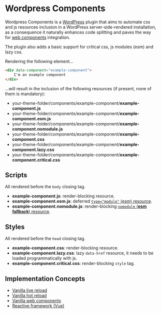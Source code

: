 # Wordpress Components

Wordpress Components is a [WordPress](https://wordpress.com/it) plugin that aims to automate css and js resources inclusion in a WordPress server-side-rendered installation, as a consequence it naturally enhances code splitting and paves the way for [web components](https://developer.mozilla.org/en-US/docs/Web/Web_Components) integration.

The plugin also adds a basic support for critical css, js modules (esm) and lazy css.

Rendering the following element...
```html
<div data-component="example-component">
    I'm an example component
</div>
```

...will result in the inclusion of the following resources (if present, none of them is mandatory):

* your-theme-folder/components/example-component/**example-component.js**
* your-theme-folder/components/example-component/**example-component.esm.js**
* your-theme-folder/components/example-component/**example-component.nomodule.js**
* your-theme-folder/components/example-component/**example-component.css**
* your-theme-folder/components/example-component/**example-component.lazy.css**
* your-theme-folder/components/example-component/**example-component.critical.css**

## Scripts
All rendered before the `body` closing tag.

* **example-component.js**: render-blocking resource.
* **example-component.esm.js**: deferred [`type="module"` (esm) resource](https://developer.mozilla.org/en-US/docs/Web/JavaScript/Guide/Modules).
* **example-component.nomodule.js**: render-blocking [`nomodule` (**esm fallback**) resource](https://developer.mozilla.org/en-US/docs/Web/HTML/Element/script#attr-nomodule).

## Styles
All rendered before the `head` closing tag.

* **example-component.css**: render-blocking resource.
* **example-component.lazy.css**: lazy `data-href` resource, it needs to be loaded programmatically with js.
* **example-component.critical.css**: render-blocking `style` tag.

## Implementation Concepts

* [Vanilla live reload](docs/VANILLA-LIVE-RELOAD.md)
* [Vanilla hot reload](docs/VANILLA-HOT-RELOAD.md)
* [Vanilla web components](docs/VANILLA-WEB-COMPONENT.md)
* [Reactive framework (Vue)](docs/VUE.md)
